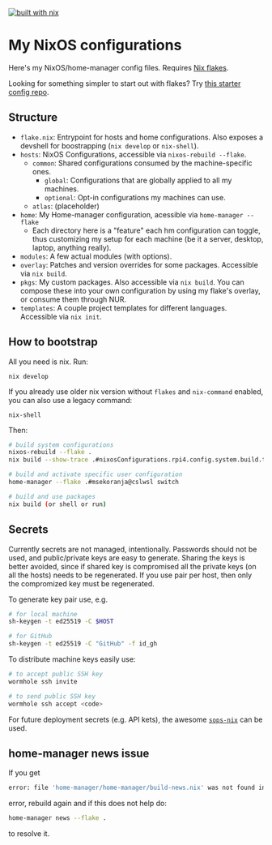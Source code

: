 [![built with nix](https://img.shields.io/static/v1?logo=nixos&logoColor=white&label=&message=Built%20with%20Nix&color=41439a)](https://builtwithnix.org)

# My NixOS configurations

Here's my NixOS/home-manager config files. Requires [Nix flakes](https://nixos.wiki/wiki/Flakes).

Looking for something simpler to start out with flakes? Try [this starter config repo](https://github.com/Misterio77/nix-starter-config).

## Structure

- `flake.nix`: Entrypoint for hosts and home configurations. Also exposes a
  devshell for boostrapping (`nix develop` or `nix-shell`).
- `hosts`: NixOS Configurations, accessible via `nixos-rebuild --flake`.
  - `common`: Shared configurations consumed by the machine-specific ones.
    - `global`: Configurations that are globally applied to all my machines.
    - `optional`: Opt-in configurations my machines can use.
  - `atlas`: (placeholder)
- `home`: My Home-manager configuration, acessible via `home-manager --flake`
    - Each directory here is a "feature" each hm configuration can toggle, thus
      customizing my setup for each machine (be it a server, desktop, laptop,
      anything really).
- `modules`: A few actual modules (with options).
- `overlay`: Patches and version overrides for some packages. Accessible via
  `nix build`.
- `pkgs`: My custom packages. Also accessible via `nix build`. You can compose
  these into your own configuration by using my flake's overlay, or consume them through NUR.
- `templates`: A couple project templates for different languages. Accessible
  via `nix init`.

## How to bootstrap

All you need is nix. Run:
```
nix develop
```

If you already use older nix version without `flakes` and
`nix-command` enabled, you can also use a legacy command:
```
nix-shell
```

Then:
```bash
# build system configurations
nixos-rebuild --flake .
nix build --show-trace .#nixosConfigurations.rpi4.config.system.build.toplevel

# build and activate specific user configuration
home-manager --flake .#msekoranja@cslwsl switch

# build and use packages
nix build (or shell or run)
```

## Secrets

Currently secrets are not managed, intentionally. Passwords should not be used,
and public/private keys are easy to generate. Sharing the keys is better avoided,
since if shared key is compromised all the private keys (on all the hosts) needs
to be regenerated. If you use pair per host, then only the compromized key must be
regenerated.

To generate key pair use, e.g.
```bash
# for local machine
sh-keygen -t ed25519 -C $HOST

# for GitHub
sh-keygen -t ed25519 -C "GitHub" -f id_gh

```

To distribute machine keys easily use:
```bash
# to accept public SSH key
wormhole ssh invite

# to send public SSH key
wormhole ssh accept <code>
```

For future deployment secrets (e.g. API kets), the awesome [`sops-nix`](https://github.com/Mic92/sops-nix)
can be used.

## home-manager news issue

If you get

```bash
error: file 'home-manager/home-manager/build-news.nix' was not found in the Nix search path (add it using $NIX_PATH or -I)
```
error, rebuild again and if this does not help do:

```bash
home-manager news --flake .
```

to resolve it.